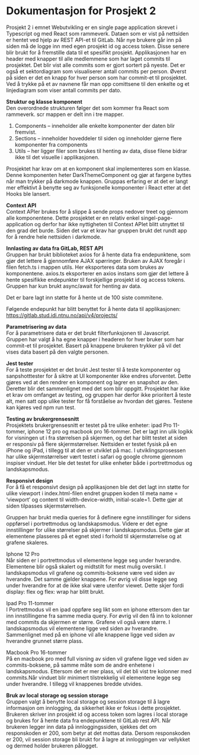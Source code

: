 # Dokumentasjon for Prosjekt 2

Prosjekt 2 i emnet Webutvikling er en single page application skrevet i Typescript og med React som rammeverk. Dataen som er vist på nettsiden er hentet ved hjelp av REST API-et til GitLab. Når nye brukere går inn på siden må de logge inn med egen prosjekt id og access token. Disse senere blir brukt for å fremstille data til et spesifikt prosjekt. Applikasjonen har en header med knapper til alle medlemmene som har laget commits til prosjektet. Det blir vist alle commits som er gjort sortert på nyeste. Det er også et sektordiagram som visualiserer antall commits per person. Øverst på siden er det en knapp for hver person som har commit-et til prosjektet. Ved å trykke på et av navnene får man opp comittsene til den enkelte og et linjediagram som viser antall commits per dato.

**Struktur og klasse komponent** \
Den overordnede strukturen følger det som kommer fra React som rammeverk. scr mappen er delt inn i tre mapper.

1. Components – inneholder alle enkelte komponenter der daten blir fremvist.
2. Sections – inneholder hoveddeler til siden og inneholder gjerne flere komponenter fra components
3. Utils – her ligger filer som brukes til henting av data, disse filene bidrar ikke til det visuelle i applikasjonen.

Prosjektet har krav om at en komponent skal implementeres som en klasse. Denne komponenten heter DarkThemeComponent og gjør at fargene byttes når man trykker på darkmode knappen. Gruppas erfaring er at det er langt mer effektivt å benytte seg av funksjonelle komponenter i React etter at det Hooks ble lansert.

**Context API** \
Context APIer brukes for å slippe å sende props nedover treet og gjennom alle komponentene. Dette prosjektet er en relativ enkel singel-page-application og derfor har ikke nyttigheten til Context APIet blitt utnyttet til den grad det burde. Siden det var et krav har gruppen brukt det rundt app for å rendre hele nettsiden i darkmode.

**Innlasting av data fra GitLab, REST API**\
Gruppen har brukt biblioteket axios for å hente data fra endepunktene, som gjør det lettere å gjennomføre AJAX spørringer. Bruken av AJAX foregår i filen fetch.ts i mappen utils. Her eksporteres data som brukes av komponentene. axios.ts eksporterer en axios instans som gjør det lettere å hente spesifikke endepunkter til forskjellige prosjekt id og access tokens. Gruppen har kun brukt async/await for henting av data.

Det er bare lagt inn støtte for å hente ut de 100 siste commitene.

Følgende endepunkt har blitt benyttet for å hente data til applikasjonen:
https://gitlab.stud.idi.ntnu.no/api/v4/projects/

**Parametrisering av data**\
For å parametrisere data er det brukt filterfunksjonen til Javascript. Gruppen har valgt å ha egne knapper i headeren for hver bruker som har commit-et til prosjektet. Basert på knappene brukeren trykker på vil det vises data basert på den valgte personen.

**Jest tester**\
For å teste prosjektet er det brukt Jest tester til å teste komponenter og sanpshotttester for å siktre at UI komponenter ikke endres uforventet. Dette gjøres ved at den rendrer en komponent og lagrer en snapshot av den. Deretter blir det sammenlignet med det som blir oppgitt. Prosjektet har ikke et krav om omfanget av testing, og gruppen har derfor ikke prioritert å teste alt, men satt opp ulike tester for få forståelse av hvordan det gjøres. Testene kan kjøres ved npm run test.

**Testing av brukergrensesnitt**\
Prosjektets brukergrensesnitt er testet på tre ulike enheter: ipad Pro 11-tommer, iphone 12 pro og macbook pro 16-tommer. Det er lagt inn ulik logikk for visningen ut i fra størrelsen på skjermen, og det har blitt testet at siden er responsiv på flere skjermstørrelser. Nettsiden er testet fysisk på en iPhone og iPad, i tillegg til at den er utviklet på mac. I utviklingsprosessen har ulike skjermstørrelser vært testet i safari og google chrome gjennom inspiser vinduet. Her ble det testet for ulike enheter både i portrettmodus og landskapsmodus.

**Responsivt design**\
For å få et responsivt design på applikasjonen ble det det lagt inn støtte for ulike viewport i index.html-filen endret gruppen koden til meta name = ‘viewport’ og content til width-device-width, initial-scale=1. Dette gjør at siden tilpasses skjermstørrelsen.

Gruppen har brukt media queries for å definere egne innstillinger for sidens oppførsel i portrettmodus og landskapsmodus. Videre er det egne innstillinger for ulike størrelser på skjermer i landskapsmodus. Dette gjør at elementene plasseres på et egnet sted i forhold til skjermstørrelse og at grafene skaleres.

Iphone 12 Pro\
Når siden er i portrettmodus vil elementene legge seg under hverandre.
Elementene blir også skalert og midtstilt for mest mulig oversikt. I landskapsmodus vil grafene og commits-boksene være ved siden av hverandre. Det samme gjelder knappene. For øvrig vil disse legge seg under hverandre for at de ikke skal være utenfor viewet. Dette skjer fordi display: flex og flex: wrap har blitt brukt.

Ipad Pro 11-tommer\
I Portrettmodus vil en ipad oppføre seg likt som en iphone ettersom den tar inn innstillingene fra samme media query. For øvrig vil den få inn to kolonner med commits da skjermen er større. Grafene vil også være større. I landskapsmodus vil elementene ligge ved siden av hverandre. Sammenlignet med på en iphone vil alle knappene ligge ved siden av hverandre grunnet større plass.

Macbook Pro 16-tommer\
På en macbook pro med full visning av siden vil grafene ligge ved siden av commits-boksene, på samme måte som de andre enhetene i landskapsmodus. Ettersom det er mer plass, vil det bli vist tre kolonner med commits.Når vinduet blir minimert tilstrekkelig vil elementene legge seg under hverandre. I tillegg vil knappenes bredde utvides.

**Bruk av local storage og session storage**\
Gruppen valgt å benytte local storage og session storage til å lagre informasjon om innlogging, da sikkerhet ikke er fokus i dette prosjektet. Brukeren skriver inn prosjekt id og access token som lagres i local storage og brukes for å hente data fra endepunktene til GitLab rest API. Når brukeren legger inn data på innloggingssiden, sjekkes det om responskoden er 200, som betyr at det mottas data. Dersom responskoden er 200, vil session storage bli brukt for å lagre at innloggingen var vellykket og dermed holder brukeren pålogget.

